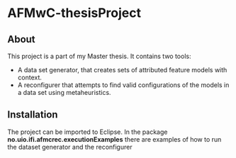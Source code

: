 # AFMwC-thesisProject

## About

This project is a part of my Master thesis. It contains two tools: 
- A data set generator, that creates sets of attributed feature models with context.
- A reconfigurer that attempts to find valid configurations of the models in a data set using metaheuristics.

## Installation

The project can be imported to Eclipse. In the package **no.uio.ifi.afmcrec.executionExamples** there are examples of how to run the dataset generator and the reconfigurer
